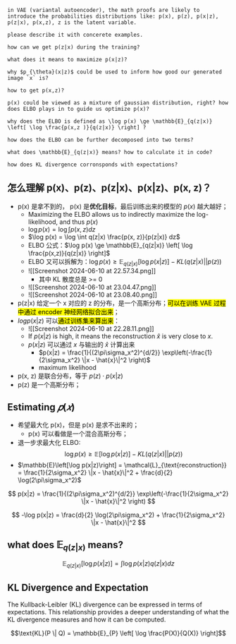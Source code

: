 ```
in VAE (variantal autoencoder), the math proofs are likely to introduce the probabilities distributions like: p(x), p(z), p(x|z), p(z|x), p(x,z), z is the latent variable.

please describe it with concerete examples.
```

```
how can we get p(z|x) during the training?

what does it means to maximize p(x|z)? 

why $p_{\theta}(x|z)$ could be used to inform how good our generated image `x` is?

how to get p(x,z)?

p(x) could be viewed as a mixture of gaussian distribution, right? how does ELBO plays in to guide us optimize p(x)?

why does the ELBO is defined as \log p(x) \ge \mathbb{E}_{q(z|x)} \left[ \log \frac{p(x,z )}{q(z|x)} \right] ?

how does the ELBO can be further decomposed into two terms?

what does \mathbb{E}_{q(z|x)} means? how to calculate it in code?

how does KL divergence corronsponds with expectations?

```

## 怎么理解 p(x)、p(z)、p(z|x)、p(x|z)、p(x, z)？ 

- p(x) 是拿不到的， p(x) 是**优化目标**，最后训练出来的模型的 $p(x)$ 越大越好；
	- Maximizing the ELBO allows us to indirectly maximize the log-likelihood, and thus $p(x)$
	- $\log p(x) = \log \int p(x, z) dz$
	- $\log p(x) = \log \int q(z|x) \frac{p(x, z)}{p(z|x)} dz$
	- ELBO 公式：$\log p(x) \ge \mathbb{E}_{q(z|x)} \left[ \log \frac{p(x,z)}{q(z|x)} \right]$
	- ELBO 又可以拆解为：$\log p(x) \ge \mathbb{E}_{q(z|x)} \left[ \log p(x|z) \right] - KL(q(z|x) || p(z))$
	- ![[Screenshot 2024-06-10 at 22.57.34.png]]
		- 其中 KL 散度总是 >= 0
	- ![[Screenshot 2024-06-10 at 23.04.47.png]]
	- ![[Screenshot 2024-06-10 at 23.08.40.png]]
- p(z|x) 给定一个 x 对应的 z 的分布，是一个高斯分布；<mark>可以在训练 VAE 过程中通过 encoder 神经网络拟合出来</mark>；
- $log p(x|z)$ 可以<mark>通过训练集来算出来</mark>：
	- ![[Screenshot 2024-06-10 at 22.28.11.png]]
	- If $p(x|z)$ is high, it means the reconstruction $\hat{x}$ is very close to $x$.
	- $p(x|z)$ 可以通过 $x$ 与输出的 $\hat{x}$ 计算出来
		- $p(x|z) = \frac{1}{(2\pi\sigma_x^2)^{d/2}} \exp\left(-\frac{1}{2\sigma_x^2} \|x - \hat{x}\|^2 \right)$
		- maximum likelihood
- p(x, z) 是联合分布，等于 $p(z) \cdot p(x|z)$
- p(z) 是一个高斯分布；
## Estimating $𝑝(𝑥)$

- 希望最大化 p(x)，但是 p(x) 是求不出来的；
	- p(x) 可以看做是一个混合高斯分布；
- 退一步求最大化 ELBO: $$\log p(x) \ge \mathbb{E} \left[ \log p(x|z) \right] - KL(q(z|x) || p(z))  $$
- $\mathbb{E}\left[\log p(x|z)\right] = \mathcal{L}_{\text{reconstruction}} = \frac{1}{2\sigma_x^2} \|x - \hat{x}\|^2 + \frac{d}{2} \log(2\pi\sigma_x^2)$

$$
p(x|z) = \frac{1}{(2\pi\sigma_x^2)^{d/2}} \exp\left(-\frac{1}{2\sigma_x^2} \|x - \hat{x}\|^2 \right)
$$

$$
-\log p(x|z) = \frac{d}{2} \log(2\pi\sigma_x^2) + \frac{1}{2\sigma_x^2} \|x - \hat{x}\|^2
$$

## what does $\mathbb{E}_{q(z|x)}$ means?


$$
\mathbb{E}_{q(z|x)} \left[ \log p(x|z) \right] = \int \log p(x|z) q(z|x) dz
$$

## KL Divergence and Expectation

The Kullback-Leibler (KL) divergence can be expressed in terms of expectations. This relationship provides a deeper understanding of what the KL divergence measures and how it can be computed. 

$$\text{KL}(P \| Q) = \mathbb{E}_{P} \left[ \log \frac{P(X)}{Q(X)} \right]$$
